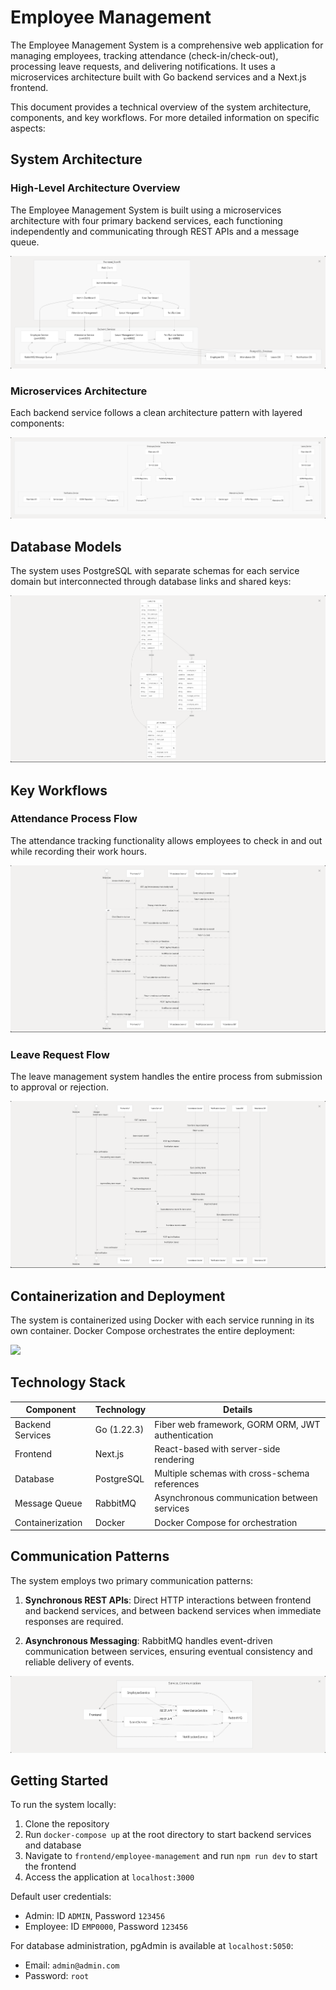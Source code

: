 # Employee Management

The Employee Management System is a comprehensive web application for managing employees, tracking attendance (check-in/check-out), processing leave requests, and delivering notifications. It uses a microservices architecture built with Go backend services and a Next.js frontend.

This document provides a technical overview of the system architecture, components, and key workflows. For more detailed information on specific aspects:

## System Architecture

### High-Level Architecture Overview

The Employee Management System is built using a microservices architecture with four primary backend services, each functioning independently and communicating through REST APIs and a message queue.

![](./assets/Pasted-image-20250519232339.png)

### Microservices Architecture

Each backend service follows a clean architecture pattern with layered components:

![](./assets/Pasted-image-20250519232354.png)

## Database Models

The system uses PostgreSQL with separate schemas for each service domain but interconnected through database links and shared keys:

![](./assets/Pasted-image-20250519232410.png)

## Key Workflows

### Attendance Process Flow

The attendance tracking functionality allows employees to check in and out while recording their work hours.

![](./assets/Pasted-image-20250519232422.png)

### Leave Request Flow

The leave management system handles the entire process from submission to approval or rejection.

![](./assets/Pasted-image-20250519232448.png)

## Containerization and Deployment

The system is containerized using Docker with each service running in its own container. Docker Compose orchestrates the entire deployment:

![](Pasted-image-20250519232508.png)

## Technology Stack

|Component|Technology|Details|
|---|---|---|
|Backend Services|Go (1.22.3)|Fiber web framework, GORM ORM, JWT authentication|
|Frontend|Next.js|React-based with server-side rendering|
|Database|PostgreSQL|Multiple schemas with cross-schema references|
|Message Queue|RabbitMQ|Asynchronous communication between services|
|Containerization|Docker|Docker Compose for orchestration|

## Communication Patterns

The system employs two primary communication patterns:

1. **Synchronous REST APIs**: Direct HTTP interactions between frontend and backend services, and between backend services when immediate responses are required.
    
2. **Asynchronous Messaging**: RabbitMQ handles event-driven communication between services, ensuring eventual consistency and reliable delivery of events.

![](./assets/Pasted-image-20250519232552.png)

## Getting Started

To run the system locally:

1. Clone the repository
2. Run `docker-compose up` at the root directory to start backend services and database
3. Navigate to `frontend/employee-management` and run `npm run dev` to start the frontend
4. Access the application at `localhost:3000`

Default user credentials:

- Admin: ID `ADMIN`, Password `123456`
- Employee: ID `EMP0000`, Password `123456`

For database administration, pgAdmin is available at `localhost:5050`:

- Email: `admin@admin.com`
- Password: `root`
